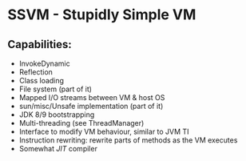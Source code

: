 # SSVM - Stupidly Simple VM

## Capabilities:
  - InvokeDynamic
  - Reflection
  - Class loading
  - File system (part of it)
  - Mapped I/O streams between VM & host OS
  - sun/misc/Unsafe implementation (part of it)
  - JDK 8/9 bootstrapping
  - Multi-threading (see ThreadManager)
  - Interface to modify VM behaviour, similar to JVM TI
  - Instruction rewriting: rewrite parts of methods as the VM executes
  - Somewhat *JIT* compiler
